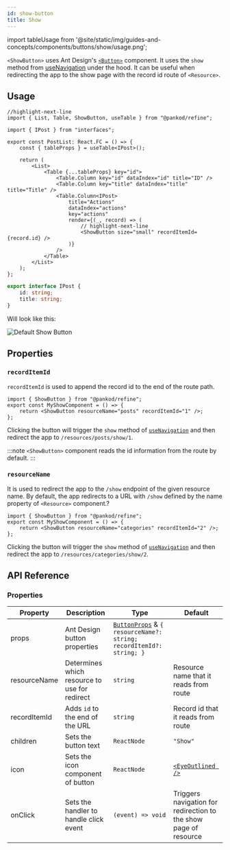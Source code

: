 ```yaml
---
id: show-button
title: Show
---
```


import tableUsage from '@site/static/img/guides-and-concepts/components/buttons/show/usage.png';

`<ShowButton>` uses Ant Design's [`<Button>`](https://ant.design/components/button/) component. It uses the `show` method from [useNavigation](#) under the hood. It can be useful when redirecting the app to the show page with the record id route of `<Resource>`.

## Usage

```tsx
//highlight-next-line
import { List, Table, ShowButton, useTable } from "@pankod/refine";

import { IPost } from "interfaces";

export const PostList: React.FC = () => {
    const { tableProps } = useTable<IPost>();
    
    return (
        <List>
            <Table {...tableProps} key="id">
                <Table.Column key="id" dataIndex="id" title="ID" />
                <Table.Column key="title" dataIndex="title" title="Title" />
                <Table.Column<IPost>
                    title="Actions"
                    dataIndex="actions"
                    key="actions"
                    render={(_, record) => (
                        // highlight-next-line
                        <ShowButton size="small" recordItemId={record.id} />
                    )}
                />
            </Table>
        </List>
    );
};
```

```ts
export interface IPost {
    id: string;
    title: string;
}
```

Will look like this:

<div>
    <img src={tableUsage} alt="Default Show Button" />
</div>

## Properties

### `recordItemId`

`recordItemId` is used to append the record id to the end of the route path.

```tsx
import { ShowButton } from "@pankod/refine";
export const MyShowComponent = () => {
    return <ShowButton resourceName="posts" recordItemId="1" />;
};
```

Clicking the button will trigger the `show` method of [`useNavigation`](#) and then redirect the app to `/resources/posts/show/1`.

:::note
`<ShowButton>` component reads the id information from the route by default.
:::

### `resourceName`

It is used to redirect the app to the `/show` endpoint of the given resource name. By default, the app redirects to a URL with `/show` defined by the name property of `<Resource>` component.?

```tsx
import { ShowButton } from "@pankod/refine";
export const MyShowComponent = () => {
    return <ShowButton resourceName="categories" recordItemId="2" />;
};
```

Clicking the button will trigger the `show` method of [`useNavigation`](#) and then redirect the app to `/resources/categories/show/2`.

## API Reference

### Properties

| Property     | Description                                   | Type                                                                                                             | Default                                                       |
| ------------ | --------------------------------------------- | ---------------------------------------------------------------------------------------------------------------- | ------------------------------------------------------------- |
| props        | Ant Design button properties                     | [`ButtonProps`](https://ant.design/components/button/#API) & `{ resourceName?: string; recordItemId?: string; }` |                                                               |
| resourceName | Determines which resource to use for redirect | `string`                                                                                                         | Resource name that it reads from route                        |
| recordItemId | Adds `id` to the end of the URL                | `string`                                                                                                         | Record id that it reads from route                            |
| children     | Sets the button text                           | `ReactNode`                                                                                                      | `"Show"`                                                      |
| icon         | Sets the icon component of button              | `ReactNode`                                                                                                      | [`<EyeOutlined />`](https://ant.design/components/icon/)      |
| onClick      | Sets the handler to handle click event         | `(event) => void`                                                                                                | Triggers navigation for redirection to the show page of resource |
